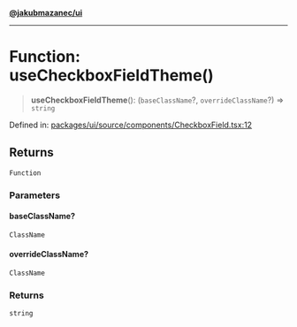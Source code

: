 [**@jakubmazanec/ui**](../README.md)

---

# Function: useCheckboxFieldTheme()

> **useCheckboxFieldTheme**(): (`baseClassName`?, `overrideClassName`?) => `string`

Defined in:
[packages/ui/source/components/CheckboxField.tsx:12](https://github.com/jakubmazanec/tools/blob/66e975ab265618dba82f8e4c56654145b7ba4db7/packages/ui/source/components/CheckboxField.tsx#L12)

## Returns

`Function`

### Parameters

#### baseClassName?

`ClassName`

#### overrideClassName?

`ClassName`

### Returns

`string`
